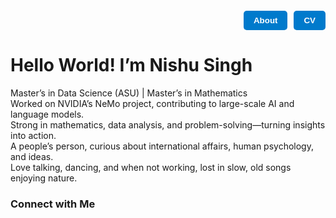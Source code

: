 <!-- Font Awesome for icons -->
<link rel="stylesheet" href="https://cdnjs.cloudflare.com/ajax/libs/font-awesome/6.4.0/css/all.min.css">

<style>
  .tab-container {
    display: flex;
    justify-content: flex-end;
    margin-top: 20px;
  }

  .tab-button {
    background-color: #007acc;
    color: white;
    border: none;
    padding: 8px 16px;
    margin-left: 10px;
    border-radius: 5px;
    cursor: pointer;
    font-weight: bold;
  }

  .tab-content {
    display: none;
    margin-top: 30px;
  }

  .tab-content.active {
    display: block;
  }

  .contact-icons a {
    margin: 0 15px;
    color: #007acc;
  }

  .contact-icons i {
    font-size: 2em;
  }
</style>

<div class="tab-container">
  <button class="tab-button" onclick="showTab('about')">About</button>
  <button class="tab-button" onclick="showTab('cv')">CV</button>
</div>

<div id="about" class="tab-content active">
  <h1>Hello World! I’m Nishu Singh</h1>
  <p>
    Master’s in Data Science (ASU) | Master’s in Mathematics<br>
    Worked on NVIDIA’s NeMo project, contributing to large-scale AI and language models.<br>
    Strong in mathematics, data analysis, and problem-solving—turning insights into action.<br>
    A people’s person, curious about international affairs, human psychology, and ideas.<br>
    Love talking, dancing, and when not working, lost in slow, old songs enjoying nature.
  </p>

  <h3>Connect with Me</h3>
  <div class="contact-icons" style="text-align: center;">
    <a href="mailto:nksingh9@asu.edu" title="Email" target="_blank">
      <i class="fa-solid fa-envelope"></i>
    </a>
    <a href="https://github.com/NishuSingh28" title="GitHub" target="_blank">
      <i class="fa-brands fa-github"></i>
    </a>
    <a href="https://www.linkedin.com/in/nishu-kumari-singh-05b36b262/" title="LinkedIn" target="_blank">
      <i class="fa-brands fa-linkedin"></i>
    </a>
  </div>
</div>

<div id="cv" class="tab-content">
  <h2>Download My CV</h2>
  <p style="text-align: center;">
    <a href="Nishu_Singh_CV.pdf" target="_blank" download>
      <button style="padding: 10px 20px; font-size: 16px; background-color: #007acc; color: white; border: none; border-radius: 5px; cursor: pointer;">
        📄 View & Download My CV
      </button>
    </a>
  </p>
</div>

<script>
  function showTab(tabId) {
    document.querySelectorAll('.tab-content').forEach(tab => {
      tab.classList.remove('active');
    });
    document.getElementById(tabId).classList.add('active');
  }
</script>
